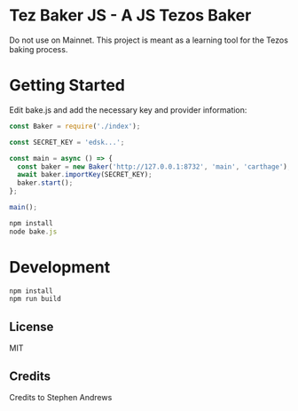 # Tez Baker JS - A JS Tezos Baker

Do not use on Mainnet. This project is meant as a learning tool for the Tezos baking process.

# Getting Started

Edit bake.js and add the necessary key and provider information:

```js
const Baker = require('./index');

const SECRET_KEY = 'edsk...';

const main = async () => {
  const baker = new Baker('http://127.0.0.1:8732', 'main', 'carthage');
  await baker.importKey(SECRET_KEY);
  baker.start();
};

main();
```

```js
npm install
node bake.js
```

# Development

```js
npm install
npm run build
```

## License

MIT

## Credits

Credits to Stephen Andrews
